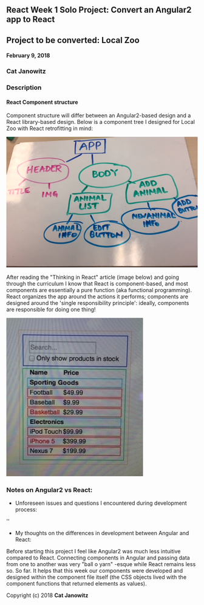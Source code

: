 ## React Week 1 Solo Project: Convert an Angular2 app to React

## Project to be converted: Local Zoo

#### February 9, 2018

### Cat Janowitz

###  Description
#### React Component structure
Component structure will differ between an Angular2-based design and a React library-based design. Below is a component tree I designed for Local Zoo with React retrofitting in mind:

![](component-tree.jpg)

After reading the "Thinking in React" article (image below) and going through the curriculum I know that React is component-based, and most components are essentially a pure function (aka functional programming). React organizes the app around the actions it performs; components are designed around the 'single responsibility principle': ideally, components are responsible for doing one thing!

![](thinking-react.JPG)

###  Notes on Angular2 vs React:

* Unforeseen issues and questions I encountered during development process:

''

* My thoughts on the differences in development between Angular and React:

Before starting this project I feel like Angular2 was much less intuitive compared to React. Connecting components in Angular and passing data from one to another was very "ball o yarn" -esque while React remains less so. So far.  It helps that this week our components were developed and designed within the component file itself (the CSS objects lived with the component functions that returned elements as values).








Copyright (c) 2018 **Cat Janowitz**

